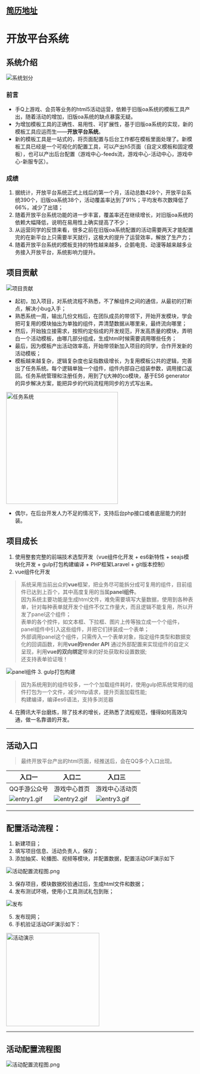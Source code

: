 [简历地址](https://github.com/MrQingchun/lpy/blob/master/简历.md)
---
# 开放平台系统
## 系统介绍
![系统划分](./public/img/system.png)
### 前言
- 手Q上游戏、会员等业务的html5活动运营，依赖于旧版oa系统的模板工具产出，随着活动的增加，旧版oa系统的缺点暴露无疑。
- 为增加模板工具的正确性、易用性、可扩展性，基于旧版oa系统的实现，新的模板工具应运而生——**开放平台系统**。
- 新的模板工具是一站式的，将页面配置与后台工作都在模板里面处理了。新模板工具已经是一个可视化的配置工具，可以产出h5页面（自定义模板和固定模板），也可以产出后台配置（游戏中心-feeds流，游戏中心-活动中心，游戏中心-新服专区）。
### 成绩
1. 据统计，开放平台系统正式上线后的第一个月，活动总数428个，开放平台系统390个，旧版oa系统38个，活动覆盖率达到了91%；平均发布次数降低了66%，减少了出错；
2. 随着开放平台系统功能的进一步丰富，覆盖率还在继续增长，对旧版oa系统的依赖大幅降低，说明在易用性上确实提高了不少；
3. 从运营同学的反馈来看，很多之前在旧版oa系统配置的活动需要两天才能配置完的在新平台上只需要半天就行，这极大的提升了运营效率，解放了生产力；
4. 随着开放平台系统的模板支持的特性越来越多，企鹅电竞、动漫等越来越多业务接入开放平台，系统影响力提升。

## 项目贡献
![项目贡献](./public/img/sys-contribution.png)

- 起初，加入项目，对系统流程不熟悉，不了解组件之间的通信，从最初的打断点，解决小bug入手；
- 熟悉系统一周，输出几份文档后，在团队成员的带领下，开始开发模块，学会把可复用的模块抽出为单独的组件，弄清楚数据从哪里来，最终流向哪里；
- 然后，开始独立接需求，按照约定俗成的开发规范，开发高质量的模块，弄明白一个活动模板，由哪几部分组成，生成html时候需要调用哪些任务；
- 最后，因为模板产出活动效率高，开始带领新加入项目的同学，合作开发新的活动模板；
- 模板越来越复杂，逻辑复杂度也呈指数级增长，为复用模板公共的逻辑，完善出了任务系统。每个逻辑单独一个组件，组件内部自己组装参数，调用接口返回。任务系统管理和注册任务，用到了tj大神的co模块，基于ES6 generator的异步解决方案，能把异步的代码流程用同步的方式写出来。

<img width="300" src="./public/img/task.gif" alt="任务系统">

- 偶尔，在后台开发人力不足的情况下，支持后台php接口或者底层能力的封装。

## 项目成长
1. 使用整套完整的前端技术选型开发（vue组件化开发 + es6新特性 + seajs模块化开发 + gulp打包构建编译 + PHP框架Laravel + git版本控制）
2. vue组件化开发
>系统采用当前出众的**vue**框架，把业务尽可能拆分成可复用的组件，目前组件已达到上百个，其中高度复用的当属**panel组件**。<br>
因为系统主要功能是生成html文件，难免需要填写大量数据，使用到各种表单，针对每种表单就开发个组件不仅工作量大，而且逻辑不能复用，所以开发了panel这个组件；<br>
表单的各个控件，如文本框、下拉框、图片上传等独立成一个个组件，panel组件中引入这些组件，并把它们拼装成一个表单；<br>
外部调用panel这个组件，只需传入一个表单对象，指定组件类型和数据变化的回调函数，利用**vue的render API** 通过外部配置来实现组件的自定义呈现，利用**vue的双向绑定**带来的好处获取和设置数据;<br>
还支持表单验证哦！

![panel组件](./public/img/act.png)
3. gulp打包构建
> 因为系统用到的组件较多，一个个加载组件耗时，使用gulp把系统常用的组件打包为一个文件，减少http请求，提升页面加载性能;<br> 构建编译，编译es6语法，支持多浏览器
4. 在腾讯大平台磨炼，除了技术的增长，还熟悉了流程规范，懂得如何高效沟通，做一名靠谱的开发。

---
## 活动入口
>  最终开放平台产出的html页面，经推送后，会在QQ多个入口出现。

入口一 | 入口二 | 入口三|
---|---|---
QQ手游公众号|游戏中心首页|游戏中心活动页
![entry1.gif](./public/img/entry1.gif) | ![entry2.gif](./public/img/entry2.gif) |![entry3.gif](./public/img/entry3.gif)

---
## 配置活动流程：
1. 新建项目；
2. 填写项目信息、活动负责人，保存；
2. 添加抽奖、轮播图、视频等模块，并配置数据，配置活动GIF演示如下

![活动配置流程图.png](./public/img/template-act.gif)

3. 保存项目，模块数据校验通过后，生成html文件和数据；
4. 发布测试环境，使用小工具测试礼包到账；

![发布](./public/img/publish.png)

5. 发布现网；
6. 手机验证活动GIF演示如下：

<img width="250" src="./public/img/actTest.gif" alt="活动演示">

---
## 活动配置流程图
![活动配置流程图.png](./public/img/活动配置流程图.png)

